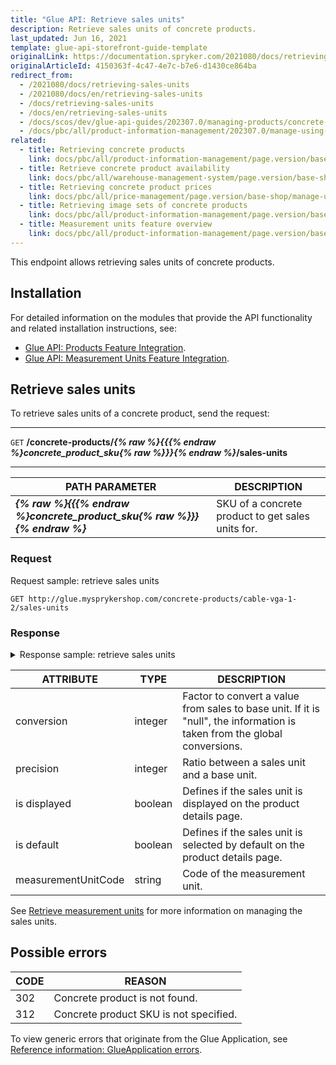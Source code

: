```yaml
---
title: "Glue API: Retrieve sales units"
description: Retrieve sales units of concrete products.
last_updated: Jun 16, 2021
template: glue-api-storefront-guide-template
originalLink: https://documentation.spryker.com/2021080/docs/retrieving-sales-units
originalArticleId: 4150363f-4c47-4e7c-b7e6-d1430ce864ba
redirect_from:
  - /2021080/docs/retrieving-sales-units
  - /2021080/docs/en/retrieving-sales-units
  - /docs/retrieving-sales-units
  - /docs/en/retrieving-sales-units
  - /docs/scos/dev/glue-api-guides/202307.0/managing-products/concrete-products/retrieving-sales-units.html
  - /docs/pbc/all/product-information-management/202307.0/manage-using-glue-api/concrete-products/glue-api-retrieve-sales-units.html
related:
  - title: Retrieving concrete products
    link: docs/pbc/all/product-information-management/page.version/base-shop/manage-using-glue-api/concrete-products/glue-api-retrieve-concrete-products.html
  - title: Retrieve concrete product availability
    link: docs/pbc/all/warehouse-management-system/page.version/base-shop/manage-using-glue-api/retrieve-concrete-product-availability.html
  - title: Retrieving concrete product prices
    link: docs/pbc/all/price-management/page.version/base-shop/manage-using-glue-api/retrieve-concrete-product-prices.html
  - title: Retrieving image sets of concrete products
    link: docs/pbc/all/product-information-management/page.version/base-shop/manage-using-glue-api/concrete-products/glue-api-retrieve-image-sets-of-concrete-products.html
  - title: Measurement units feature overview
    link: docs/pbc/all/product-information-management/page.version/base-shop/feature-overviews/measurement-units-feature-overview.html
---
```


This endpoint allows retrieving sales units of concrete products.

## Installation

For detailed information on the modules that provide the API functionality and related installation instructions, see:
* [Glue API: Products Feature Integration](/docs/pbc/all/product-information-management/{{page.version}}/base-shop/install-and-upgrade/install-glue-api/install-the-product-glue-api.html).
* [Glue API: Measurement Units Feature Integration](/docs/pbc/all/product-information-management/{{page.version}}/base-shop/install-and-upgrade/install-glue-api/install-the-measurement-units-glue-api.html).

## Retrieve sales units

To retrieve sales units of a concrete product, send the request:

---
`GET` **/concrete-products/*{% raw %}{{{% endraw %}concrete_product_sku{% raw %}}}{% endraw %}*/sales-units**

---

| PATH PARAMETER | DESCRIPTION |
| --- | --- |
|***{% raw %}{{{% endraw %}concrete_product_sku{% raw %}}}{% endraw %}*** | SKU of a concrete product to get sales units for. |

### Request

Request sample: retrieve sales units

`GET http://glue.mysprykershop.com/concrete-products/cable-vga-1-2/sales-units`

### Response

<details>
<summary markdown='span'>Response sample: retrieve sales units</summary>

```json
{
    "data": [
        {
            "type": "sales-units",
            "id": "34",
            "attributes": {
                "conversion": 0.01,
                "precision": 10,
                "isDisplayed": true,
                "isDefault": false,
                "productMeasurementUnitCode": "CMET"
            },
            "links": {
                "self": "http://glue.mysprykershop.com/concrete-products/cable-vga-1-2/sales-units/34"
            }
        },
        {
            "type": "sales-units",
            "id": "33",
            "attributes": {
                "conversion": 1,
                "precision": 100,
                "isDisplayed": true,
                "isDefault": true,
                "productMeasurementUnitCode": "METR"
            },
            "links": {
                "self": "http://glue.mysprykershop.com/concrete-products/cable-vga-1-2/sales-units/33"
            }
        }
    ],
    "links": {
        "self": "http://glue.mysprykershop.com/concrete-products/cable-vga-1-2/sales-units"
    }
}
```
</details>

<a name="sales-units-response-attributes"></a>

| ATTRIBUTE | TYPE | DESCRIPTION |
| --- | --- | --- |
| conversion | integer | Factor to convert a value from sales to base unit. If it is "null", the information is taken from the global conversions. |
| precision | integer | Ratio between a sales unit and a base unit. |
| is displayed | boolean | Defines if the sales unit is displayed on the product details page. |
| is default | boolean | Defines if the sales unit is selected by default on the product details page. |
| measurementUnitCode | string | Code of the measurement unit. |

See [Retrieve measurement units](/docs/pbc/all/product-information-management/{{page.version}}/base-shop/manage-using-glue-api/glue-api-retrieve-measurement-units.html) for more information on managing the sales units.

## Possible errors

| CODE  | REASON |
| --- | --- |
| 302 | Concrete product is not found. |
| 312  | Concrete product SKU is not specified. |

To view generic errors that originate from the Glue Application, see [Reference information: GlueApplication errors](/docs/scos/dev/glue-api-guides/{{page.version}}/old-glue-infrastructure/reference-information-glueapplication-errors.html).
